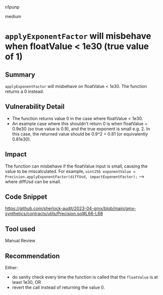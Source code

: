 n1punp

medium

# `applyExponentFactor` will misbehave when floatValue < 1e30 (true value of 1)

## Summary
`applyExponentFactor` will misbehave on floatValue < 1e30. The function returns a 0 instead.

## Vulnerability Detail
- The function returns value 0 in the case where floatValue < 1e30.
- An example case where this shouldn't return 0 is when floatValue = 0.9e30 (so true value is 0.9), and the true exponent is small e.g. 2. In this case, the returned value should be 0.9^2 = 0.81 (or equivalently 0.81e30). 

## Impact
The function can misbehave if the floatValue input is small, causing the value to be miscalculated. For example, 
`uint256 exponentValue = Precision.applyExponentFactor(diffUsd, impactExponentFactor);` --> where diffUsd can be small.

## Code Snippet
https://github.com/sherlock-audit/2023-04-gmx/blob/main/gmx-synthetics/contracts/utils/Precision.sol#L66-L68

## Tool used

Manual Review

## Recommendation
Either:
- do sanity check every time the function is called that the `floatValue` is at least 1e30, OR
- revert the call instead of returning the value 0.

